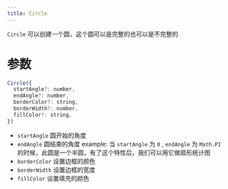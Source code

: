 ```yaml
---
title: Circle
---
```


`Circle` 可以创建一个圆，这个圆可以是完整的也可以是不完整的

# 参数

```javascript
Circle({
  startAngle?: number,
  endAngle?: number,
  borderColor?: string,
  borderWidth?: number,
  fillColor?: string,
})
```
- `startAngle` 圆开始的角度
- `endAngle` 圆结束的角度
example: 当 `startAngle` 为 `0` , `endAngle` 为 `Math.PI` 的时候，此圆是一个半圆，有了这个特性后，我们可以用它做扇形统计图
- `borderColor` 设置边框的颜色
- `borderWidth` 设置边框的宽度
- `fillColor` 设置填充的颜色
 